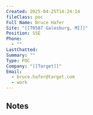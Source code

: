 ```yaml
---
Created: 2025-04-25T14:24:14
fileClass: poc
Full Name: Bruce Hafer
Site: "[[T0587 Galesburg, MI]]"
Position: SSE
Phone:
  - ""
LastChatted: 
Summary: ""
Type: POC
Company: "[[Target]]"
Email:
  - bruce.hafer@target.com
  - work
---
```

## Notes
